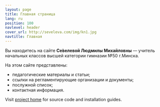 ```yaml
---
layout: page
title: Главная страница
lang: ru
position: 100
navlevel: header
cover_url: http://seveleva.com/img/kn1.jpg
navtitle: Главная
---
```


Вы находитесь на сайте **Се́велевой Людмилы Михайловны** — учитель начальных классов высшей категории гимназии №50 г.Минска.

На этом сайте представлены:
* педагогические материалы и статьи;
* ссылки на регламентирующие организации и документы;
* послужной список;
* контактная информация.

Visit [project home](https://github.com/kamikat/jekyll-theme-kagami) for source code and installation guides.
